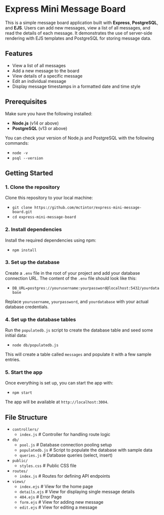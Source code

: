 # Express Mini Message Board

This is a simple message board application built with **Express**, **PostgreSQL**, and **EJS**. Users can add new messages, view a list of all messages, and read the details of each message. It demonstrates the use of server-side rendering with EJS templates and PostgreSQL for storing message data.

## Features

- View a list of all messages
- Add a new message to the board
- View details of a specific message
- Edit an individual message
- Display message timestamps in a formatted date and time style

## Prerequisites

Make sure you have the following installed:

- **Node.js** (v14 or above)
- **PostgreSQL** (v13 or above)

You can check your version of Node.js and PostgreSQL with the following commands:

- `node -v`
- `psql --version`

## Getting Started

### 1. Clone the repository

Clone this repository to your local machine:

- `git clone https://github.com/mctintor/express-mini-message-board.git`
- `cd express-mini-message-board`

### 2. Install dependencies

Install the required dependencies using npm:

- `npm install`

### 3. Set up the database

Create a `.env` file in the root of your project and add your database connection URL. The content of the `.env` file should look like this:

- `DB_URL=postgres://yourusername:yourpassword@localhost:5432/yourdatabase`

Replace `yourusername`, `yourpassword`, and `yourdatabase` with your actual database credentials.

### 4. Set up the database tables

Run the `populatedb.js` script to create the database table and seed some initial data:

- `node db/populatedb.js`

This will create a table called `messages` and populate it with a few sample entries.

### 5. Start the app

Once everything is set up, you can start the app with:

- `npm start`

The app will be available at `http://localhost:3004`.

## File Structure

- `controllers/`
  - `index.js`          # Controller for handling route logic
- `db/`
  - `pool.js`           # Database connection pooling setup
  - `populatedb.js`     # Script to populate the database with sample data
  - `queries.js`        # Database queries (select, insert)
- `public/`
  - `styles.css`        # Public CSS file
- `routes/`
  - `index.js`          # Routes for defining API endpoints
- `views/`
  - `index.ejs`         # View for the home page
  - `details.ejs`       # View for displaying single message details
  - `404.ejs`           # Error Page
  - `form.ejs`          # View for adding new message
  - `edit.ejs`          # View for editing a message